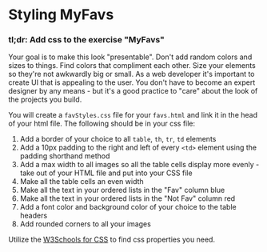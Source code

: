 # Styling MyFavs

### tl;dr: Add css to the exercise "MyFavs"

Your goal is to make this look "presentable". Don't add random colors and sizes to things. Find colors that compliment each other. Size your elements so they're not awkwardly big or small. As a web developer it's important to create UI that is appealing to the user. You don't have to become an expert designer by any means - but it's a good practice to "care" about the look of the projects you build.

You will create a `favStyles.css` file for your `favs.html` and link it in the head of your html file. The following should be in your css file:

1. Add a border of your choice to all `table`, `th`, `tr`, `td` elements
1. Add a 10px padding to the right and left of every `<td>` element using the padding shorthand method
1. Add a max width to all images so all the table cells display more evenly - take out of your HTML file and put into your CSS file
1. Make all the table cells an even width
1. Make all the text in your ordered lists in the "Fav" column blue
1. Make all the text in your ordered lists in the "Not Fav" column red
1. Add a font color and background color of your choice to the table headers
1. Add rounded corners to all your images

Utilize the [W3Schools for CSS](https://www.w3schools.com/css) to find css properties you need.